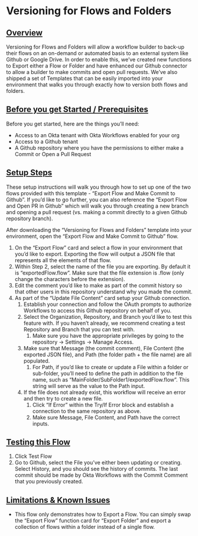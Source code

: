 # Versioning for Flows and Folders


## <span style="text-decoration:underline;">Overview</span>

Versioning for Flows and Folders will allow a workflow builder to back-up their flows on an on-demand or automated basis to an external system like Github or Google Drive. In order to enable this, we’ve created new functions to Export either a Flow or Folder and have enhanced our Github connector to allow a builder to make commits and open pull requests. We’ve also shipped a set of Templates that can be easily imported into your environment that walks you through exactly how to version both flows and folders. 

## <span style="text-decoration:underline;">Before you get Started / Prerequisites</span>

Before you get started, here are the things you’ll need:



*   Access to an Okta tenant with Okta Workflows enabled for your org 
*   Access to a Github tenant
*   A Github repository where you have the permissions to either make a Commit or Open a Pull Request 

## <span style="text-decoration:underline;">Setup Steps</span>

These setup instructions will walk you through how to set up one of the two flows provided with this template - “Export Flow and Make Commit to Github”. If you’d like to go further, you can also reference the “Export Flow and Open PR in Github” which will walk you through creating a new branch and opening a pull request (vs. making a commit directly to a given Github repository branch). 

After downloading the “Versioning for Flows and Folders” template into your environment, open the “Export Flow and Make Commit to Github” flow. 



1. On the “Export Flow” card and select a flow in your environment that you’d like to export. Exporting the flow will output a JSON file that represents all the elements of that flow. 
2. Within Step 2, select the name of the file you are exporting. By default it is “exportedFlow.flow”. Make sure that the file extension is .flow (only change the characters before the extension). 
3. Edit the comment you’d like to make as part of the commit history so that other users in this repository understand why you made the commit. 
4. As part of the “Update File Content” card setup your Github connection. 
    1. Establish your connection and follow the OAuth prompts to authorize Workflows to access this Github repository on behalf of you. 
    2. Select the Organization, Repository, and Branch you’d like to test this feature with. If you haven’t already, we recommend creating a test Repository and Branch that you can test with. 
        1. Make sure you have the appropriate privileges by going to the repository -> Settings -> Manage Access. 
    3. Make sure that Message (the commit comment), File Content (the exported JSON file), and Path (the folder path + the file name) are all populated. 
        1. For Path, if you’d like to create or update a File within a folder or sub-folder, you’ll need to define the path in addition to the file name, such as “MainFolder/SubFolder1/exportedFlow.flow”. This string will serve as the value to the Path input. 
    4. If the file does not already exist, this workflow will receive an error and then try to create a new file. 
        1. Click “If Error” within the Try/If Error block and establish a connection to the same repository as above. 
        2. Make sure Message, File Content, and Path have the correct inputs.  

## <span style="text-decoration:underline;">Testing this Flow</span>



1. Click Test Flow
2. Go to Github, select the File you’ve either been updating or creating. Select History, and you should see the history of commits. The last commit should be made by Okta Workflows with the Commit Comment that you previously created. 

## <span style="text-decoration:underline;">Limitations & Known Issues</span>



*   This flow only demonstrates how to Export a Flow. You can simply swap the “Export Flow” function card for “Export Folder” and export a collection of flows within a folder instead of a single flow. 
